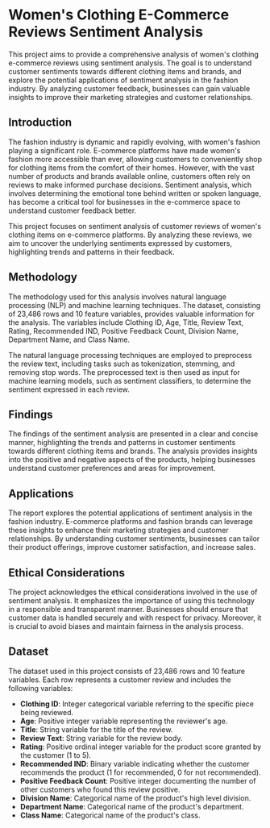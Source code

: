 # Women's Clothing E-Commerce Reviews Sentiment Analysis

This project aims to provide a comprehensive analysis of women's clothing e-commerce reviews using sentiment analysis. The goal is to understand customer sentiments towards different clothing items and brands, and explore the potential applications of sentiment analysis in the fashion industry. By analyzing customer feedback, businesses can gain valuable insights to improve their marketing strategies and customer relationships.

## Introduction
The fashion industry is dynamic and rapidly evolving, with women's fashion playing a significant role. E-commerce platforms have made women's fashion more accessible than ever, allowing customers to conveniently shop for clothing items from the comfort of their homes. However, with the vast number of products and brands available online, customers often rely on reviews to make informed purchase decisions. Sentiment analysis, which involves determining the emotional tone behind written or spoken language, has become a critical tool for businesses in the e-commerce space to understand customer feedback better.

This project focuses on sentiment analysis of customer reviews of women's clothing items on e-commerce platforms. By analyzing these reviews, we aim to uncover the underlying sentiments expressed by customers, highlighting trends and patterns in their feedback.

## Methodology
The methodology used for this analysis involves natural language processing (NLP) and machine learning techniques. The dataset, consisting of 23,486 rows and 10 feature variables, provides valuable information for the analysis. The variables include Clothing ID, Age, Title, Review Text, Rating, Recommended IND, Positive Feedback Count, Division Name, Department Name, and Class Name.

The natural language processing techniques are employed to preprocess the review text, including tasks such as tokenization, stemming, and removing stop words. The preprocessed text is then used as input for machine learning models, such as sentiment classifiers, to determine the sentiment expressed in each review.

## Findings
The findings of the sentiment analysis are presented in a clear and concise manner, highlighting the trends and patterns in customer sentiments towards different clothing items and brands. The analysis provides insights into the positive and negative aspects of the products, helping businesses understand customer preferences and areas for improvement.

## Applications
The report explores the potential applications of sentiment analysis in the fashion industry. E-commerce platforms and fashion brands can leverage these insights to enhance their marketing strategies and customer relationships. By understanding customer sentiments, businesses can tailor their product offerings, improve customer satisfaction, and increase sales.

## Ethical Considerations
The project acknowledges the ethical considerations involved in the use of sentiment analysis. It emphasizes the importance of using this technology in a responsible and transparent manner. Businesses should ensure that customer data is handled securely and with respect for privacy. Moreover, it is crucial to avoid biases and maintain fairness in the analysis process.

## Dataset
The dataset used in this project consists of 23,486 rows and 10 feature variables. Each row represents a customer review and includes the following variables:

- **Clothing ID**: Integer categorical variable referring to the specific piece being reviewed.
- **Age**: Positive integer variable representing the reviewer's age.
- **Title**: String variable for the title of the review.
- **Review Text**: String variable for the review body.
- **Rating**: Positive ordinal integer variable for the product score granted by the customer (1 to 5).
- **Recommended IND**: Binary variable indicating whether the customer recommends the product (1 for recommended, 0 for not recommended).
- **Positive Feedback Count**: Positive integer documenting the number of other customers who found this review positive.
- **Division Name**: Categorical name of the product's high level division.
- **Department Name**: Categorical name of the product's department.
- **Class Name**: Categorical name of the product's class.

